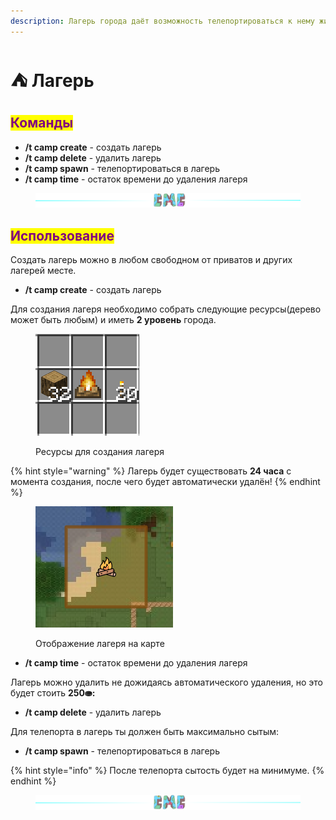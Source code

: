 ```yaml
---
description: Лагерь города даёт возможность телепортироваться к нему жителям твоего города.
---
```


# ⛺ Лагерь

## <mark style="color:purple;">Команды</mark>

* **/t camp create** - создать лагерь
* **/t camp delete** - удалить лагерь
* **/t camp spawn** - телепортироваться в лагерь
* **/t camp time** - остаток времени до удаления лагеря

<figure><img src="../.gitbook/assets/gitlab_hr7.svg" alt=""><figcaption></figcaption></figure>

## <mark style="color:purple;">Использование</mark>

Создать лагерь можно в любом свободном от приватов и других лагерей месте.

* **/t camp create** - создать лагерь

Для создания лагеря необходимо собрать следующие ресурсы(дерево может быть любым) и иметь **2 уровень** города.

<figure><img src="../.gitbook/assets/image.png" alt=""><figcaption><p>Ресурсы для создания лагеря</p></figcaption></figure>

{% hint style="warning" %}
Лагерь будет существовать **24 часа** с момента создания, после чего будет автоматически удалён!
{% endhint %}

<figure><img src="../.gitbook/assets/Screenshot from 2023-03-22 18-32-51.png" alt=""><figcaption><p>Отображение лагеря на карте</p></figcaption></figure>

* **/t camp time** - остаток времени до удаления лагеря

Лагерь можно удалить не дожидаясь автоматического удаления, но это будет стоить **250⛂:**

* **/t camp delete** - удалить лагерь

Для телепорта в лагерь ты должен быть максимально сытым:

* **/t camp spawn** - телепортироваться в лагерь

{% hint style="info" %}
После телепорта сытость будет на минимуме.
{% endhint %}

<figure><img src="../.gitbook/assets/gitlab_hr7.svg" alt=""><figcaption></figcaption></figure>
